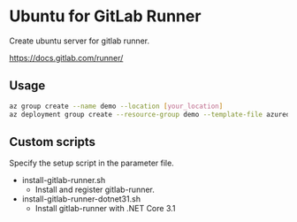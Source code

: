 # Ubuntu for GitLab Runner

Create ubuntu server for gitlab runner.

https://docs.gitlab.com/runner/


## Usage

```bash
az group create --name demo --location [your_location]
az deployment group create --resource-group demo --template-file azuredeploy.json --parameters azuredeploy.parameters.json
```


## Custom scripts

Specify the setup script in the parameter file.

- install-gitlab-runner.sh
  - Install and register gitlab-runner.
- install-gitlab-runner-dotnet31.sh
  - Install gitlab-runner with .NET Core 3.1
